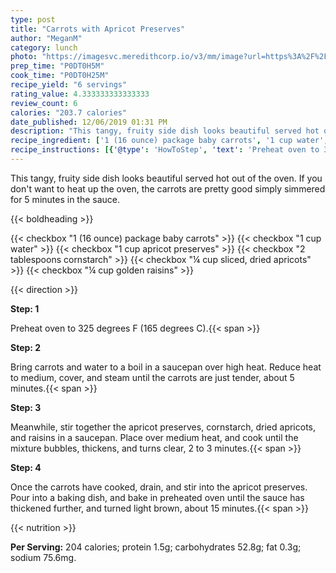 ```yaml
---
type: post
title: "Carrots with Apricot Preserves"
author: "MeganM"
category: lunch
photo: "https://imagesvc.meredithcorp.io/v3/mm/image?url=https%3A%2F%2Fimages.media-allrecipes.com%2Fuserphotos%2F1287643.jpg"
prep_time: "P0DT0H5M"
cook_time: "P0DT0H25M"
recipe_yield: "6 servings"
rating_value: 4.333333333333333
review_count: 6
calories: "203.7 calories"
date_published: 12/06/2019 01:31 PM
description: "This tangy, fruity side dish looks beautiful served hot out of the oven. If you don't want to heat up the oven, the carrots are pretty good simply simmered for 5 minutes in the sauce."
recipe_ingredient: ['1 (16 ounce) package baby carrots', '1 cup water', '1 cup apricot preserves', '2 tablespoons cornstarch', '¼ cup sliced, dried apricots', '¼ cup golden raisins']
recipe_instructions: [{'@type': 'HowToStep', 'text': 'Preheat oven to 325 degrees F (165 degrees C).\n'}, {'@type': 'HowToStep', 'text': 'Bring carrots and water to a boil in a saucepan over high heat. Reduce heat to medium, cover, and steam until the carrots are just tender, about 5 minutes.\n'}, {'@type': 'HowToStep', 'text': 'Meanwhile, stir together the apricot preserves, cornstarch, dried apricots, and raisins in a saucepan. Place over medium heat, and cook until the mixture bubbles, thickens, and turns clear, 2 to 3 minutes.\n'}, {'@type': 'HowToStep', 'text': 'Once the carrots have cooked, drain, and stir into the apricot preserves. Pour into a baking dish, and bake in preheated oven until the sauce has thickened further, and turned light brown, about 15 minutes.\n'}]
---
```


This tangy, fruity side dish looks beautiful served hot out of the oven. If you don't want to heat up the oven, the carrots are pretty good simply simmered for 5 minutes in the sauce. 

{{< boldheading >}}

{{< checkbox "1 (16 ounce) package baby carrots" >}}
{{< checkbox "1 cup water" >}}
{{< checkbox "1 cup apricot preserves" >}}
{{< checkbox "2 tablespoons cornstarch" >}}
{{< checkbox "¼ cup sliced, dried apricots" >}}
{{< checkbox "¼ cup golden raisins" >}}


{{< direction >}}

**Step: 1**

Preheat oven to 325 degrees F (165 degrees C).{{< span >}}

**Step: 2**

Bring carrots and water to a boil in a saucepan over high heat. Reduce heat to medium, cover, and steam until the carrots are just tender, about 5 minutes.{{< span >}}

**Step: 3**

Meanwhile, stir together the apricot preserves, cornstarch, dried apricots, and raisins in a saucepan. Place over medium heat, and cook until the mixture bubbles, thickens, and turns clear, 2 to 3 minutes.{{< span >}}

**Step: 4**

Once the carrots have cooked, drain, and stir into the apricot preserves. Pour into a baking dish, and bake in preheated oven until the sauce has thickened further, and turned light brown, about 15 minutes.{{< span >}}

{{< nutrition >}}

**Per Serving:** 204 calories; protein 1.5g; carbohydrates 52.8g; fat 0.3g; sodium 75.6mg.